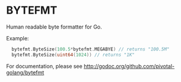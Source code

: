 # BYTEFMT
Human readable byte formatter for Go.

Example:

```go
  bytefmt.ByteSize(100.5*bytefmt.MEGABYE) // returns "100.5M"
  bytefmt.ByteSize(uint64(1024)) // returns "1K"
```

For documentation, please see http://godoc.org/github.com/pivotal-golang/bytefmt
